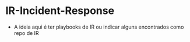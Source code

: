 # IR-Incident-Response

- A ideia aqui é ter playbooks de IR ou indicar alguns encontrados como repo de IR
